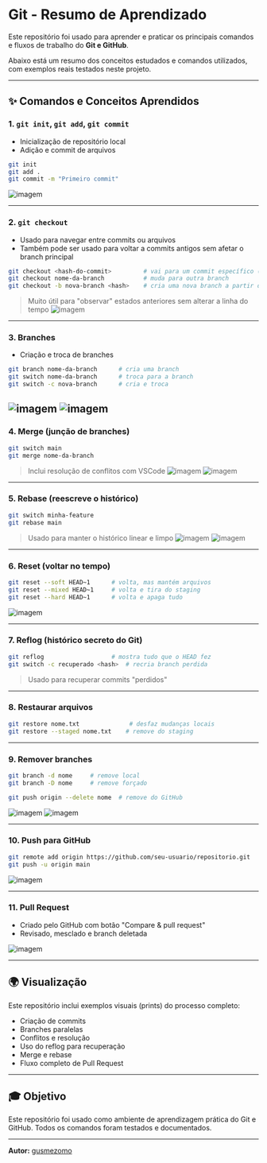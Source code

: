 # Git - Resumo de Aprendizado

Este repositório foi usado para aprender e praticar os principais comandos e fluxos de trabalho do **Git e GitHub**.

Abaixo está um resumo dos conceitos estudados e comandos utilizados, com exemplos reais testados neste projeto.

---

## ✨ Comandos e Conceitos Aprendidos

### 1. `git init`, `git add`, `git commit`
- Inicialização de repositório local
- Adição e commit de arquivos

```bash
git init
git add .
git commit -m "Primeiro commit"
```
![imagem](img/print2.png)

---

### 2. `git checkout`
- Usado para navegar entre commits ou arquivos
- Também pode ser usado para voltar a commits antigos sem afetar o branch principal

```bash
git checkout <hash-do-commit>         # vai para um commit específico (modo detached HEAD)
git checkout nome-da-branch           # muda para outra branch
git checkout -b nova-branch <hash>    # cria uma nova branch a partir de um commit
```
> Muito útil para "observar" estados anteriores sem alterar a linha do tempo
![imagem](img/print5.png)

---

### 3. Branches
- Criação e troca de branches

```bash
git branch nome-da-branch      # cria uma branch
git switch nome-da-branch      # troca para a branch
git switch -c nova-branch      # cria e troca
```
![imagem](img/print7.png)
![imagem](img/print9.png)
---

### 4. Merge (junção de branches)
```bash
git switch main
git merge nome-da-branch
```
> Inclui resolução de conflitos com VSCode
![imagem](img/print10.png)
![imagem](img/print12.png)

---

### 5. Rebase (reescreve o histórico)
```bash
git switch minha-feature
git rebase main
```
> Usado para manter o histórico linear e limpo
![imagem](img/print13.png)
![imagem](img/print16.png)

---

### 6. Reset (voltar no tempo)
```bash
git reset --soft HEAD~1      # volta, mas mantém arquivos
git reset --mixed HEAD~1     # volta e tira do staging
git reset --hard HEAD~1      # volta e apaga tudo
```
![imagem](img/print20.png)

---

### 7. Reflog (histórico secreto do Git)
```bash
git reflog                   # mostra tudo que o HEAD fez
git switch -c recuperado <hash>  # recria branch perdida
```
> Usado para recuperar commits "perdidos"

---

### 8. Restaurar arquivos
```bash
git restore nome.txt              # desfaz mudanças locais
git restore --staged nome.txt    # remove do staging
```

---

### 9. Remover branches
```bash
git branch -d nome     # remove local
git branch -D nome     # remove forçado

git push origin --delete nome  # remove do GitHub
```
![imagem](img/print18.png)
![imagem](img/print19.png)

---

### 10. Push para GitHub
```bash
git remote add origin https://github.com/seu-usuario/repositorio.git
git push -u origin main
```
![imagem](img/print23.png)

---

### 11. Pull Request
- Criado pelo GitHub com botão "Compare & pull request"
- Revisado, mesclado e branch deletada

![imagem](img/print22.png)

---

## 🌍 Visualização
Este repositório inclui exemplos visuais (prints) do processo completo:
- Criação de commits
- Branches paralelas
- Conflitos e resolução
- Uso do reflog para recuperação
- Merge e rebase
- Fluxo completo de Pull Request

---

## 🎓 Objetivo
Este repositório foi usado como ambiente de aprendizagem prática do Git e GitHub.
Todos os comandos foram testados e documentados.

---

**Autor:** [gusmezomo](https://github.com/gusmezomo)

